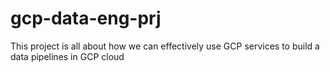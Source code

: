 # gcp-data-eng-prj
This project is all about how we can effectively use GCP services to build a data pipelines in GCP cloud 
